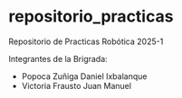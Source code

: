 # repositorio_practicas
Repositorio de Practicas Robótica 2025-1 

Integrantes de la Brigrada: 
- Popoca Zuñiga Daniel Ixbalanque
- Victoria Frausto Juan Manuel
